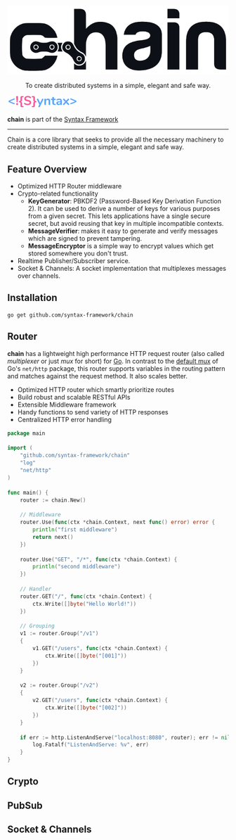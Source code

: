 <br>
<div align="center">
    <img src="./docs/logo.png" />
    <p align="center">
        To create distributed systems in a simple, elegant and safe way.
    </p>    
</div>

<a href="https://github.com/syntax-framework/syntax"><img width="160" src="./docs/logo-syntax.png" /></a>

**chain** is part of the [Syntax Framework](https://github.com/syntax-framework/syntax)

---

Chain is a core library that seeks to provide all the necessary machinery to create distributed systems in a simple,
elegant and safe way.

## Feature Overview

- Optimized HTTP Router middleware
- Crypto-related functionality
    - **KeyGenerator**: PBKDF2 (Password-Based Key Derivation Function 2). It can be used to derive a number of keys for
      various purposes from a given secret. This lets applications have a single secure secret, but avoid reusing
      that key in multiple incompatible contexts.
    - **MessageVerifier**: makes it easy to generate and verify messages which are signed to prevent tampering.
    - **MessageEncryptor** is a simple way to encrypt values which get stored somewhere you don't trust.
- Realtime Publisher/Subscriber service.
- Socket & Channels: A socket implementation that multiplexes messages over channels.

## Installation

```
go get github.com/syntax-framework/chain
```

## Router

**chain** has a lightweight high performance HTTP request router (also called *multiplexer* or just *mux* for short)
for [Go](https://golang.org/). In contrast to the [default mux](https://golang.org/pkg/net/http/#ServeMux) of
Go's `net/http` package, this router supports variables in the routing pattern and matches against the request method.
It also scales better.

- Optimized HTTP router which smartly prioritize routes
- Build robust and scalable RESTful APIs
- Extensible Middleware framework
- Handy functions to send variety of HTTP responses
- Centralized HTTP error handling

```go
package main

import (
	"github.com/syntax-framework/chain"
	"log"
	"net/http"
)

func main() {
	router := chain.New()

	// Middleware
	router.Use(func(ctx *chain.Context, next func() error) error {
		println("first middleware")
		return next()
	})

	router.Use("GET", "/*", func(ctx *chain.Context) {
		println("second middleware")
	})

	// Handler
	router.GET("/", func(ctx *chain.Context) {
		ctx.Write([]byte("Hello World!"))
	})

	// Grouping
	v1 := router.Group("/v1")
	{
		v1.GET("/users", func(ctx *chain.Context) {
			ctx.Write([]byte("[001]"))
		})
	}

	v2 := router.Group("/v2")
	{
		v2.GET("/users", func(ctx *chain.Context) {
			ctx.Write([]byte("[002]"))
		})
	}

	if err := http.ListenAndServe("localhost:8080", router); err != nil {
		log.Fatalf("ListenAndServe: %v", err)
	}
}
```

## Crypto

## PubSub

## Socket & Channels
